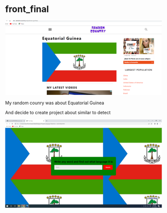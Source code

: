 # front_final


![alt text](assets/adik.png)










My random counry was about  Equatorial Guinea





And decide to create project about similar to detect


![alt text](assets/hana.png)
